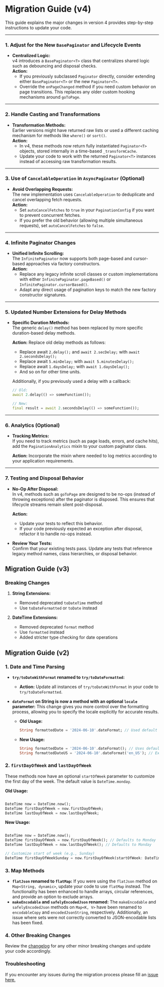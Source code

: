 # Migration Guide (v4)

This guide explains the major changes in version 4 provides step-by-step instructions to
update your code.

---

### 1. Adjust for the New `BasePaginator` and Lifecycle Events

- **Centralized Logic:**  
  v4 introduces a `BasePaginator<T>` class that centralizes shared logic such as debouncing and disposal checks.  
  **Action:**
    - If you previously subclassed `Paginator` directly, consider extending either `BasePaginator<T>` or the new
      `Paginator<T>`.
    - Override the `onPageChanged` method if you need custom behavior on page transitions. This replaces any older
      custom hooking mechanisms around `goToPage`.

---

### 2. Handle Casting and Transformations

- **Transformation Methods:**  
  Earlier versions might have returned raw lists or used a different caching mechanism for methods like `where()` or
  `sort()`.  
  **Action:**
    - In v4, these methods now return fully instantiated `Paginator<T>` objects, stored internally in a time-based
      `_transformCache`.
    - Update your code to work with the returned `Paginator<T>` instances instead of accessing raw transformation
      results.

---

### 3. Use of `CancelableOperation` in `AsyncPaginator` (Optional)

- **Avoid Overlapping Requests:**  
  The new implementation uses `CancelableOperation` to deduplicate and cancel overlapping fetch requests.  
  **Action:**
    - Set `autoCancelFetches` to `true` in your `PaginationConfig` if you want to prevent concurrent fetches.
    - If you prefer the old behavior (allowing multiple simultaneous requests), set `autoCancelFetches` to `false`.

---

### 4. Infinite Paginator Changes

- **Unified Infinite Scrolling:**  
  The `InfinitePaginator` now supports both page-based and cursor-based approaches via factory constructors.  
  **Action:**
    - Replace any legacy infinite scroll classes or custom implementations with either `InfinitePaginator.pageBased()`
      or `InfinitePaginator.cursorBased()`.
    - Adapt any direct usage of pagination keys to match the new factory constructor signatures.

---

### 5. Updated Number Extensions for Delay Methods

- **Specific Duration Methods:**  
  The generic `delay()` method has been replaced by more specific duration-based delay methods.

  **Action:** Replace old delay methods as follows:
    - Replace await `2.delay();` and `await 2.secDelay;` with `await 2.secondsDelay();`
    - Replace await `5.minDelay;` with `await 5.minutesDelay();`
    - Replace await `1.daysDelay;` with `await 1.daysDelay();`
    - And so on for other time units.

  Additionally, if you previously used a delay with a callback:

  ```dart
  // Old:
  await 2.delay(() => someFunction());
  
  // New:
  final result = await 2.secondsDelay(() => someFunction());
  ```

---

### 6. Analytics (Optional)

- **Tracking Metrics:**  
  If you need to track metrics (such as page loads, errors, and cache hits), add the `PaginationAnalytics` mixin to your
  custom paginator class.

  **Action:** Incorporate the mixin where needed to log metrics according to your application requirements.

---

### 7. Testing and Disposal Behavior

- **No-Op After Disposal:**  
  In v4, methods such as `goToPage` are designed to be no-ops (instead of throwing exceptions) after the paginator is
  disposed. This ensures that lifecycle streams remain silent post-disposal.

  **Action:**

    - Update your tests to reflect this behavior.
    - If your code previously expected an exception after disposal, refactor it to handle no-ops instead.

- **Review Your Tests:**  
  Confirm that your existing tests pass. Update any tests that reference legacy method names, class hierarchies, or
  disposal behavior.

## Migration Guide (v3)

### Breaking Changes

1. **String Extensions:**
    - Removed deprecated `toDateTime` method
    - Use `toDateFormatted` or `toDate` instead

2. **DateTime Extensions:**
    - Removed deprecated `format` method
    - Use `formatted` instead
    - Added stricter type checking for date operations

## Migration Guide (v2)

### 1. Date and Time Parsing

- **`try/toDateWithFormat` renamed to `try/toDateFormatted`:**
    - **Action:** Update all instances of `try/toDateWithFormat` in your code to `try/toDateFormatted`.

- **`dateFormat` on String is now a method with an optional `locale` parameter:**
  This change gives you more control over the formatting process, allowing you to specify the locale explicitly for
  accurate results.
    - **Old Usage:**
      ```dart
      String formattedDate = '2024-06-10'.dateFormat; // Used default or current locale
      ```
    - **New Usage:**
      ```dart
      String formattedDate = '2024-06-10'.dateFormat(); // Uses default locale
      String formattedDateUS = '2024-06-10'.dateFormat('en_US'); // Explicitly uses US locale
      ```

### 2. `firstDayOfWeek` and `lastDayOfWeek`

These methods now have an optional `startOfWeek` parameter to customize the first day of the week. The default value is
`DateTime.monday`.

**Old Usage:**

```dart

DateTime now = DateTime.now();
DateTime firstDayOfWeek = now.firstDayOfWeek;
DateTime lastDayOfWeek = now.lastDayOfWeek;
```

**New Usage:**

```dart

DateTime now = DateTime.now();
DateTime firstDayOfWeek = now.firstDayOfWeek(); // Defaults to Monday
DateTime lastDayOfWeek = now.lastDayOfWeek(); // Defaults to Monday

// Customize start of week (e.g., Sunday)
DateTime firstDayOfWeekSunday = now.firstDayOfWeek(startOfWeek: DateTime.sunday);
```

### 3. Map Methods

- **`flatJson` renamed to `flatMap`:** If you were using the `flatJson` method on `Map<String, dynamic>`, update your
  code to use `flatMap` instead. The functionality has been enhanced to handle arrays, circular references, and provide
  an option to exclude arrays.
- **`makeEncodable` and `safelyEncodedJson` renamed:** The `makeEncodable` and `safelyEncodedJson` methods on
  `Map<K, V>` have been renamed to `encodableCopy` and `encodedJsonString`, respectively. Additionally, an issue where
  sets were not correctly converted to JSON-encodable lists has been fixed.

### 4. Other Breaking Changes

Review the [changelog](https://github.com/omar-hanafy/dart_helper_utils/blob/main/CHANGELOG.md#200) for any other minor
breaking changes and update your code accordingly.

### Troubleshooting

If you encounter any issues during the migration process please fill
an [issue here.](https://github.com/omar-hanafy/dart_helper_utils/issues)

